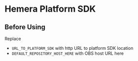 # Hemera Platform SDK

## Before Using

Replace
- `URL_TO_PLATFORM_SDK` with http URL to platform SDK location
- `DEFAULT_REPOSITORY_HOST_HERE` with OBS host URL here
